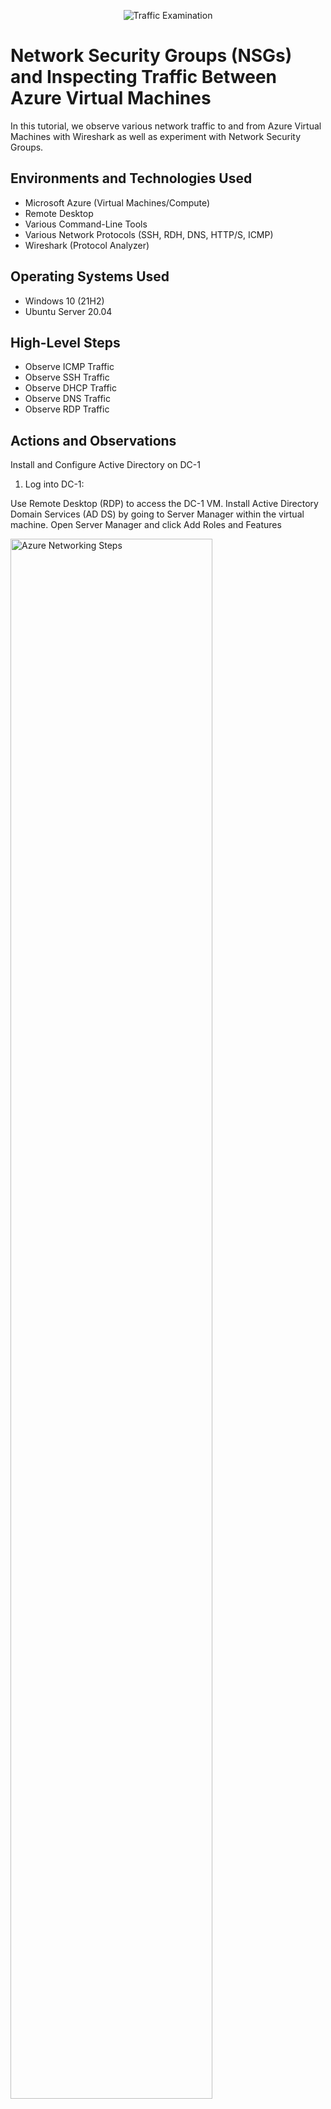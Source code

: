 <p align="center">
<img src="https://i.imgur.com/Ua7udoS.png" alt="Traffic Examination"/>
</p>

<h1>Network Security Groups (NSGs) and Inspecting Traffic Between Azure Virtual Machines</h1>
In this tutorial, we observe various network traffic to and from Azure Virtual Machines with Wireshark as well as experiment with Network Security Groups. <br />




<h2>Environments and Technologies Used</h2>

- Microsoft Azure (Virtual Machines/Compute)
- Remote Desktop
- Various Command-Line Tools
- Various Network Protocols (SSH, RDH, DNS, HTTP/S, ICMP)
- Wireshark (Protocol Analyzer)

<h2>Operating Systems Used </h2>

- Windows 10 (21H2)
- Ubuntu Server 20.04

<h2>High-Level Steps</h2>

- Observe ICMP Traffic
- Observe SSH Traffic
- Observe DHCP Traffic
- Observe DNS Traffic
- Observe RDP Traffic


<h2>Actions and Observations</h2>

Install and Configure Active Directory on DC-1

1) Log into DC-1:

Use Remote Desktop (RDP) to access the DC-1 VM. Install Active Directory Domain Services (AD DS) by going to Server Manager within the virtual machine. Open Server Manager and click Add Roles and Features

<p>
<img src="https://imgur.com/Dd5vn1i.png" height="80%" width="80%" alt="Azure Networking Steps"/>
</p>
<p>

2) Select Role-based or feature-based installation.
Choose Active Directory Domain Services, and proceed with the installation.
Promote DC-1 to a Domain Controller:

<p>
<img src="https://imgur.com/01cb1Ky.png" height="80%" width="80%" alt="Azure Networking Steps"/>
</p>
<p>

<p>
<img src="https://imgur.com/H78Ye1b.png" height="80%" width="80%" alt="Azure Networking Steps"/>
</p>
<p>
  
<p>
<img src="https://imgur.com/sCy8hJo.png" height="80%" width="80%" alt="Azure Networking Steps"/>
</p>
<p>

4) After installation, click the notification flag in Server Manager and select Promote this server to a domain controller.
Choose Add a new forest and enter the domain name (e.g., mydomain.com).
Set the Directory Services Restore Mode (DSRM) password, and complete the configuration wizard.
Restart DC-1:

<p>
<img src="https://imgur.com/zMnomgz.png" height="80%" width="80%" alt="Azure Networking Steps"/>
</p>
<p>

<p>
<img src="https://imgur.com/sBHU6AZ.png" height="80%" width="80%" alt="Azure Networking Steps"/>
</p>
<p>
  
<p>
<img src="https://imgur.com/aqf6uyJ.png" height="80%" width="80%" alt="Azure Networking Steps"/>
</p>
<p>

<p>
<img src="https://imgur.com/ddJ4wSM.png" height="80%" width="80%" alt="Azure Networking Steps"/>
</p>
<p>
  
5) Allow the server to restart automatically after the domain configuration.
Log Back into DC-1:

Use the following credentials to log in:
Username: mydomain.com\labuser
Password: Cyberlab123!

<p>
<img src="https://imgur.com/2c3UAUe.png" height="80%" width="80%" alt="Azure Networking Steps"/>
</p>
<p>

6) Create Organizational Units (OUs) in Active Directory

7) Access Active Directory Users and Computers (ADUC):

Log into DC-1 using mydomain.com\labuser.
Open Active Directory Users and Computers from the Start menu or by running dsa.msc in the Run dialog (Win + R).
Create the “_EMPLOYEES” Organizational Unit:
<p>
<img src="https://imgur.com/s9jveoN.png" height="80%" width="80%" alt="Azure Networking Steps"/>
</p>
<p>

<p>
<img src="https://imgur.com/XHT3vpR.png" height="80%" width="80%" alt="Azure Networking Steps"/>
</p>
<p>
  
8) Right-click on the domain name (e.g., mydomain.com) in the left-hand pane.
Select New > Organizational Unit.
Enter the name _EMPLOYEES and click OK.
Create the “_ADMINS” Organizational Unit:
<p>
<img src="https://imgur.com/qrp25vx.png" height="80%" width="80%" alt="Azure Networking Steps"/>
</p>
<p>
9) Right-click on the domain name again.
Select New > Organizational Unit.
Enter the name _ADMINS and click OK.
Verify Creation:
<p>
<img src="https://imgur.com/XhuzwCM.png" height="80%" width="80%" alt="Azure Networking Steps"/>
</p>
<p>
10) Ensure both OUs (_EMPLOYEES and _ADMINS) appear under the domain in the ADUC console.

11) Create a New Employee Account and Assign Domain Admins Group

Log into DC-1:

Use mydomain.com\labuser credentials to log into DC-1.
Create the Employee Account:

12) Open Active Directory Users and Computers (ADUC).

<p>
<img src="https://imgur.com/58gmOz3.png" height="80%" width="80%" alt="Azure Networking Steps"/>
</p>
<p>
13) Right click mydomain.com > New > Organizational Unit > Create _EMPLOYEES > Create _ADMINS 
  **ATTENTION** 
  The picture at the bottom is the results of create both the employees and admins
<p>
<img src="https://imgur.com/4T2NbOP.png" height="80%" width="80%" alt="Azure Networking Steps"/>
</p>
<p>
 
14) Right-click on _ADMIN and select New > User.
Enter the following details:
First Name: Jane
Last Name: Doe
Username: jane_admin
Click Next and enter the password: Cyberlab123!
Uncheck User must change password at next logon and check Password never expires if desired.
Click Next, then Finish.
Add jane_admin to the Domain Admins Security Group:
In ADUC, locate the Domain Admins security group.
Right-click on Domain Admins and select Properties.
Go to the Members tab and click Add.
Enter jane_admin and click Check Names.
Click OK to add jane_admin to the group.
<p>
<img src="https://imgur.com/V6sPD0K.png" height="80%" width="80%" alt="Azure Networking Steps"/>
</p>
<p>
  <p>
<img src="https://imgur.com/C7vmAqy.png" height="80%" width="80%" alt="Azure Networking Steps"/>
</p>
<p>
  <p>
<img src="https://imgur.com/2s32Bq2.png" height="80%" width="80%" alt="Azure Networking Steps"/>
</p>
<p>
Log Out and Log In as jane_admin:

15) Log out of DC-1, and close the connection.
Log back into DC-1 using the following credentials:
Username: mydomain.com\jane_admin
Password: Cyberlab123!
Use jane_admin as Your Admin Account:
<p>
<img src="https://imgur.com/MiUJahG.png" height="80%" width="80%" alt="Azure Networking Steps"/>
</p>
<p>

*ATTENTION* --------> From now on, use the jane_admin account for administrative tasks on DC-1.

16) Join Client-1 to the Domain and Organize in Active Directory

Log into Client-1 as the Local Admin (labuser):
Use Remote Desktop (RDP) to connect to Client-1.
Log in with the original local admin credentials:
Username: labuser
Password: Cyberlab123!
Join Client-1 to the Domain:
Open the System Properties:
Right-click on This PC or My Computer, then select Properties > Advanced System Settings.
Go to the Computer Name tab and click Change.
Select Domain, enter the domain name (e.g., mydomain.com), and click OK.
Provide domain admin credentials (e.g., mydomain.com\jane_admin, password Cyberlab123!) when prompted.
Restart Client-1 to complete the domain join process.
Verify Client-1 in ADUC:
<p>
<img src="https://imgur.com/d5PqzEV.png" height="80%" width="80%" alt="Azure Networking Steps"/>
</p>
<p>
<p>
<img src="https://imgur.com/1RnSnQx.png" height="80%" width="80%" alt="Azure Networking Steps"/>
</p>
<p>
<p>
<img src="https://imgur.com/GvQXDKn.png" height="80%" width="80%" alt="Azure Networking Steps"/>
</p>
<p>
<p>
<img src="https://imgur.com/BSRQojH.png" height="80%" width="80%" alt="Azure Networking Steps"/>
</p>
<p>
18) Log into DC-1 as mydomain.com\jane_admin.
Open Active Directory Users and Computers (ADUC).
Navigate to the Computers container to confirm that Client-1 appears in the list.
Organize Client-1 in ADUC:

Create a new Organizational Unit (OU):
In ADUC, right-click on the domain (e.g., mydomain.com) and select New > Organizational Unit.
Name the new OU _CLIENTS and click OK.
Move Client-1 into the new OU:
Locate Client-1 in the Computers container.
Right-click on Client-1 and select Move.
Choose the _CLIENTS OU and click OK.
Confirm Organization:
Verify that Client-1 now appears under the _CLIENTS OU in ADUC.
<p>
<img src="https://imgur.com/BSRQojH.png" height="80%" width="80%" alt="Azure Networking Steps"/>
</p>
<p>
